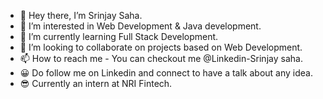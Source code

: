 - 👋 Hey there, I’m Srinjay Saha.
- 👀 I’m interested in Web Development & Java development.
- 🌱 I’m currently learning Full Stack Development.
- 💞️ I’m looking to collaborate on projects based on Web Development.
- 📫 How to reach me - You can checkout me @Linkedin-Srinjay saha.
- 😀 Do follow me on Linkedin and connect to have a talk about any idea.
- 😎 Currently an intern at NRI Fintech.

<!---
Srinjay13/Srinjay13 is a ✨ special ✨ repository because its `README.md` (this file) appears on your GitHub profile.
You can click the Preview link to take a look at your changes.
--->
